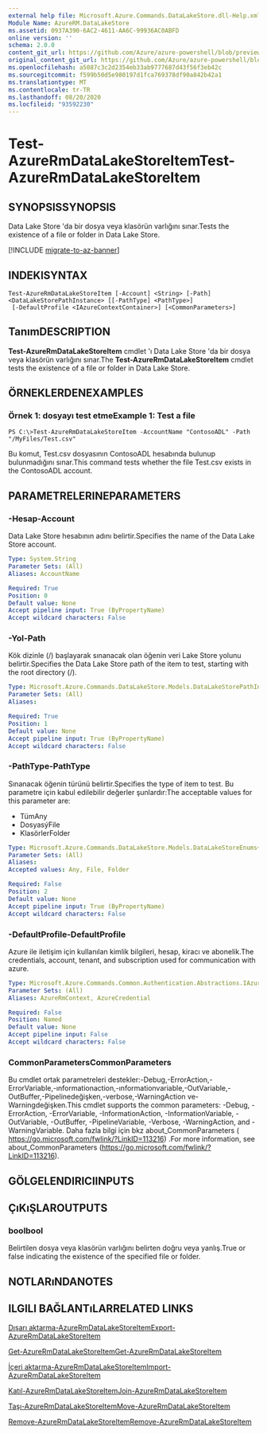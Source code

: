 ```yaml
---
external help file: Microsoft.Azure.Commands.DataLakeStore.dll-Help.xml
Module Name: AzureRM.DataLakeStore
ms.assetid: 0937A390-6AC2-4611-AA6C-99936AC0ABFD
online version: ''
schema: 2.0.0
content_git_url: https://github.com/Azure/azure-powershell/blob/preview/src/ResourceManager/DataLakeStore/Commands.DataLakeStore/help/Test-AzureRmDataLakeStoreItem.md
original_content_git_url: https://github.com/Azure/azure-powershell/blob/preview/src/ResourceManager/DataLakeStore/Commands.DataLakeStore/help/Test-AzureRmDataLakeStoreItem.md
ms.openlocfilehash: a5087c3c2d2354eb33ab9777687d43f56f3eb42c
ms.sourcegitcommit: f599b50d5e980197d1fca769378df90a842b42a1
ms.translationtype: MT
ms.contentlocale: tr-TR
ms.lasthandoff: 08/20/2020
ms.locfileid: "93592230"
---
```

# <span data-ttu-id="7fb67-101">Test-AzureRmDataLakeStoreItem</span><span class="sxs-lookup"><span data-stu-id="7fb67-101">Test-AzureRmDataLakeStoreItem</span></span>

## <span data-ttu-id="7fb67-102">SYNOPSIS</span><span class="sxs-lookup"><span data-stu-id="7fb67-102">SYNOPSIS</span></span>
<span data-ttu-id="7fb67-103">Data Lake Store 'da bir dosya veya klasörün varlığını sınar.</span><span class="sxs-lookup"><span data-stu-id="7fb67-103">Tests the existence of a file or folder in Data Lake Store.</span></span>

[!INCLUDE [migrate-to-az-banner](../../includes/migrate-to-az-banner.md)]

## <span data-ttu-id="7fb67-104">INDEKI</span><span class="sxs-lookup"><span data-stu-id="7fb67-104">SYNTAX</span></span>

```
Test-AzureRmDataLakeStoreItem [-Account] <String> [-Path] <DataLakeStorePathInstance> [[-PathType] <PathType>]
 [-DefaultProfile <IAzureContextContainer>] [<CommonParameters>]
```

## <span data-ttu-id="7fb67-105">Tanım</span><span class="sxs-lookup"><span data-stu-id="7fb67-105">DESCRIPTION</span></span>
<span data-ttu-id="7fb67-106">**Test-AzureRmDataLakeStoreItem** cmdlet 'ı Data Lake Store 'da bir dosya veya klasörün varlığını sınar.</span><span class="sxs-lookup"><span data-stu-id="7fb67-106">The **Test-AzureRmDataLakeStoreItem** cmdlet tests the existence of a file or folder in Data Lake Store.</span></span>

## <span data-ttu-id="7fb67-107">ÖRNEKLERDEN</span><span class="sxs-lookup"><span data-stu-id="7fb67-107">EXAMPLES</span></span>

### <span data-ttu-id="7fb67-108">Örnek 1: dosyayı test etme</span><span class="sxs-lookup"><span data-stu-id="7fb67-108">Example 1: Test a file</span></span>
```
PS C:\>Test-AzureRmDataLakeStoreItem -AccountName "ContosoADL" -Path "/MyFiles/Test.csv"
```

<span data-ttu-id="7fb67-109">Bu komut, Test.csv dosyasının ContosoADL hesabında bulunup bulunmadığını sınar.</span><span class="sxs-lookup"><span data-stu-id="7fb67-109">This command tests whether the file Test.csv exists in the ContosoADL account.</span></span>

## <span data-ttu-id="7fb67-110">PARAMETRELERINE</span><span class="sxs-lookup"><span data-stu-id="7fb67-110">PARAMETERS</span></span>

### <span data-ttu-id="7fb67-111">-Hesap</span><span class="sxs-lookup"><span data-stu-id="7fb67-111">-Account</span></span>
<span data-ttu-id="7fb67-112">Data Lake Store hesabının adını belirtir.</span><span class="sxs-lookup"><span data-stu-id="7fb67-112">Specifies the name of the Data Lake Store account.</span></span>

```yaml
Type: System.String
Parameter Sets: (All)
Aliases: AccountName

Required: True
Position: 0
Default value: None
Accept pipeline input: True (ByPropertyName)
Accept wildcard characters: False
```

### <span data-ttu-id="7fb67-113">-Yol</span><span class="sxs-lookup"><span data-stu-id="7fb67-113">-Path</span></span>
<span data-ttu-id="7fb67-114">Kök dizinle (/) başlayarak sınanacak olan öğenin veri Lake Store yolunu belirtir.</span><span class="sxs-lookup"><span data-stu-id="7fb67-114">Specifies the Data Lake Store path of the item to test, starting with the root directory (/).</span></span>

```yaml
Type: Microsoft.Azure.Commands.DataLakeStore.Models.DataLakeStorePathInstance
Parameter Sets: (All)
Aliases: 

Required: True
Position: 1
Default value: None
Accept pipeline input: True (ByPropertyName)
Accept wildcard characters: False
```

### <span data-ttu-id="7fb67-115">-PathType</span><span class="sxs-lookup"><span data-stu-id="7fb67-115">-PathType</span></span>
<span data-ttu-id="7fb67-116">Sınanacak öğenin türünü belirtir.</span><span class="sxs-lookup"><span data-stu-id="7fb67-116">Specifies the type of item to test.</span></span>
<span data-ttu-id="7fb67-117">Bu parametre için kabul edilebilir değerler şunlardır:</span><span class="sxs-lookup"><span data-stu-id="7fb67-117">The acceptable values for this parameter are:</span></span>

- <span data-ttu-id="7fb67-118">Tüm</span><span class="sxs-lookup"><span data-stu-id="7fb67-118">Any</span></span> 
- <span data-ttu-id="7fb67-119">Dosyasý</span><span class="sxs-lookup"><span data-stu-id="7fb67-119">File</span></span> 
- <span data-ttu-id="7fb67-120">Klasörler</span><span class="sxs-lookup"><span data-stu-id="7fb67-120">Folder</span></span>

```yaml
Type: Microsoft.Azure.Commands.DataLakeStore.Models.DataLakeStoreEnums+PathType
Parameter Sets: (All)
Aliases: 
Accepted values: Any, File, Folder

Required: False
Position: 2
Default value: None
Accept pipeline input: True (ByPropertyName)
Accept wildcard characters: False
```

### <span data-ttu-id="7fb67-121">-DefaultProfile</span><span class="sxs-lookup"><span data-stu-id="7fb67-121">-DefaultProfile</span></span>
<span data-ttu-id="7fb67-122">Azure ile iletişim için kullanılan kimlik bilgileri, hesap, kiracı ve abonelik.</span><span class="sxs-lookup"><span data-stu-id="7fb67-122">The credentials, account, tenant, and subscription used for communication with azure.</span></span>

```yaml
Type: Microsoft.Azure.Commands.Common.Authentication.Abstractions.IAzureContextContainer
Parameter Sets: (All)
Aliases: AzureRmContext, AzureCredential

Required: False
Position: Named
Default value: None
Accept pipeline input: False
Accept wildcard characters: False
```

### <span data-ttu-id="7fb67-123">CommonParameters</span><span class="sxs-lookup"><span data-stu-id="7fb67-123">CommonParameters</span></span>
<span data-ttu-id="7fb67-124">Bu cmdlet ortak parametreleri destekler:-Debug,-ErrorAction,-ErrorVariable,-ınformationaction,-ınformationvariable,-OutVariable,-OutBuffer,-Pipelinedeğişken,-verbose,-WarningAction ve-Warningdeğişken.</span><span class="sxs-lookup"><span data-stu-id="7fb67-124">This cmdlet supports the common parameters: -Debug, -ErrorAction, -ErrorVariable, -InformationAction, -InformationVariable, -OutVariable, -OutBuffer, -PipelineVariable, -Verbose, -WarningAction, and -WarningVariable.</span></span> <span data-ttu-id="7fb67-125">Daha fazla bilgi için bkz about_CommonParameters ( https://go.microsoft.com/fwlink/?LinkID=113216) .</span><span class="sxs-lookup"><span data-stu-id="7fb67-125">For more information, see about_CommonParameters (https://go.microsoft.com/fwlink/?LinkID=113216).</span></span>

## <span data-ttu-id="7fb67-126">GÖLGELENDIRICI</span><span class="sxs-lookup"><span data-stu-id="7fb67-126">INPUTS</span></span>

## <span data-ttu-id="7fb67-127">ÇıKıŞLAR</span><span class="sxs-lookup"><span data-stu-id="7fb67-127">OUTPUTS</span></span>

### <span data-ttu-id="7fb67-128">bool</span><span class="sxs-lookup"><span data-stu-id="7fb67-128">bool</span></span>
<span data-ttu-id="7fb67-129">Belirtilen dosya veya klasörün varlığını belirten doğru veya yanlış.</span><span class="sxs-lookup"><span data-stu-id="7fb67-129">True or false indicating the existence of the specified file or folder.</span></span>

## <span data-ttu-id="7fb67-130">NOTLARıNDA</span><span class="sxs-lookup"><span data-stu-id="7fb67-130">NOTES</span></span>

## <span data-ttu-id="7fb67-131">ILGILI BAĞLANTıLAR</span><span class="sxs-lookup"><span data-stu-id="7fb67-131">RELATED LINKS</span></span>

[<span data-ttu-id="7fb67-132">Dışarı aktarma-AzureRmDataLakeStoreItem</span><span class="sxs-lookup"><span data-stu-id="7fb67-132">Export-AzureRmDataLakeStoreItem</span></span>](./Export-AzureRmDataLakeStoreItem.md)

[<span data-ttu-id="7fb67-133">Get-AzureRmDataLakeStoreItem</span><span class="sxs-lookup"><span data-stu-id="7fb67-133">Get-AzureRmDataLakeStoreItem</span></span>](./Get-AzureRmDataLakeStoreItem.md)

[<span data-ttu-id="7fb67-134">İçeri aktarma-AzureRmDataLakeStoreItem</span><span class="sxs-lookup"><span data-stu-id="7fb67-134">Import-AzureRmDataLakeStoreItem</span></span>](./Import-AzureRmDataLakeStoreItem.md)

[<span data-ttu-id="7fb67-135">Katıl-AzureRmDataLakeStoreItem</span><span class="sxs-lookup"><span data-stu-id="7fb67-135">Join-AzureRmDataLakeStoreItem</span></span>](./Join-AzureRmDataLakeStoreItem.md)

[<span data-ttu-id="7fb67-136">Taşı-AzureRmDataLakeStoreItem</span><span class="sxs-lookup"><span data-stu-id="7fb67-136">Move-AzureRmDataLakeStoreItem</span></span>](./Move-AzureRmDataLakeStoreItem.md)

[<span data-ttu-id="7fb67-137">Remove-AzureRmDataLakeStoreItem</span><span class="sxs-lookup"><span data-stu-id="7fb67-137">Remove-AzureRmDataLakeStoreItem</span></span>](./Remove-AzureRmDataLakeStoreItem.md)


